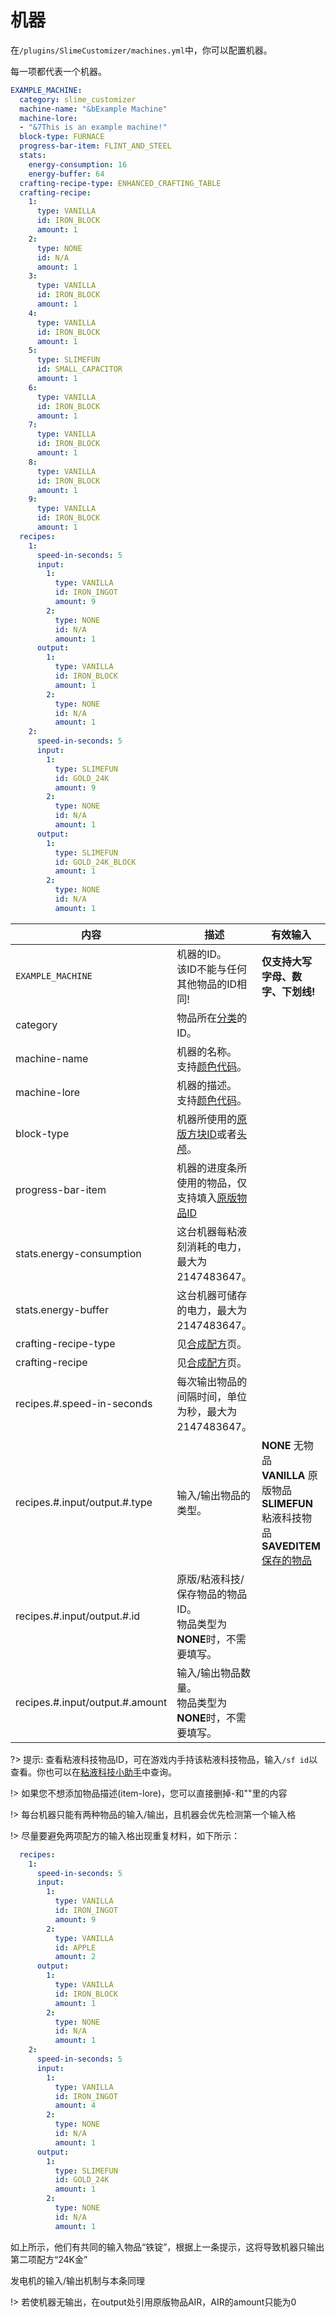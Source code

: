 # 机器

在`/plugins/SlimeCustomizer/machines.yml`中，你可以配置机器。

每一项都代表一个机器。

```yaml
EXAMPLE_MACHINE:
  category: slime_customizer
  machine-name: "&bExample Machine"
  machine-lore:
  - "&7This is an example machine!"
  block-type: FURNACE
  progress-bar-item: FLINT_AND_STEEL
  stats:
    energy-consumption: 16
    energy-buffer: 64
  crafting-recipe-type: ENHANCED_CRAFTING_TABLE
  crafting-recipe:
    1:
      type: VANILLA
      id: IRON_BLOCK
      amount: 1
    2:
      type: NONE
      id: N/A
      amount: 1
    3:
      type: VANILLA
      id: IRON_BLOCK
      amount: 1
    4:
      type: VANILLA
      id: IRON_BLOCK
      amount: 1
    5:
      type: SLIMEFUN
      id: SMALL_CAPACITOR
      amount: 1
    6:
      type: VANILLA
      id: IRON_BLOCK
      amount: 1
    7:
      type: VANILLA
      id: IRON_BLOCK
      amount: 1
    8:
      type: VANILLA
      id: IRON_BLOCK
      amount: 1
    9:
      type: VANILLA
      id: IRON_BLOCK
      amount: 1
  recipes:
    1:
      speed-in-seconds: 5
      input:
        1:
          type: VANILLA
          id: IRON_INGOT
          amount: 9
        2:
          type: NONE
          id: N/A
          amount: 1
      output:
        1:
          type: VANILLA
          id: IRON_BLOCK
          amount: 1
        2:
          type: NONE
          id: N/A
          amount: 1
    2:
      speed-in-seconds: 5
      input:
        1:
          type: SLIMEFUN
          id: GOLD_24K
          amount: 9
        2:
          type: NONE
          id: N/A
          amount: 1
      output:
        1:
          type: SLIMEFUN
          id: GOLD_24K_BLOCK
          amount: 1
        2:
          type: NONE
          id: N/A
          amount: 1
```
| 内容 | 描述 | 有效输入 |
| --- | ----------- | ----------------- |
| `EXAMPLE_MACHINE` | 机器的ID。<br>该ID不能与任何其他物品的ID相同! | **仅支持大写字母、数字、下划线!** |
| category | 物品所在[分类](./Categories)的ID。 |
| machine-name | 机器的名称。<br>支持[颜色代码](./Color-codes)。 |
| machine-lore | 机器的描述。<br>支持[颜色代码](./Color-codes)。 |
| block-type | 机器所使用的[原版方块ID](https://hub.spigotmc.org/javadocs/spigot/org/bukkit/Material.html)或者[头颅](./Skull-Items)。 | 
| progress-bar-item | 机器的进度条所使用的物品，仅支持填入[原版物品ID](https://hub.spigotmc.org/javadocs/spigot/org/bukkit/Material.html) |
| stats.energy-consumption | 这台机器每粘液刻消耗的电力，最大为 2147483647。 |
| stats.energy-buffer | 这台机器可储存的电力，最大为 2147483647。 |
| crafting-recipe-type | 见[合成配方](./Crafting-Recipe)页。 |
| crafting-recipe | 见[合成配方](./Crafting-Recipe)页。 |
| recipes.#.speed-in-seconds | 每次输出物品的间隔时间，单位为秒，最大为 2147483647。 |
| recipes.#.input/output.#.type | 输入/输出物品的类型。 | **NONE** 无物品 <br>**VANILLA** 原版物品 <br> **SLIMEFUN** 粘液科技物品 <br>**SAVEDITEM** [保存的物品](./Saved-Items) |
| recipes.#.input/output.#.id | 原版/粘液科技/保存物品的物品ID。<br>物品类型为**NONE**时，不需要填写。 |
| recipes.#.input/output.#.amount | 输入/输出物品数量。<br>物品类型为**NONE**时，不需要填写。 |

?> 提示: 查看粘液科技物品ID，可在游戏内手持该粘液科技物品，输入`/sf id`以查看。你也可以在[粘液科技小助手](https://slimefun-helper.guizhanss.cn/)中查询。

!> 如果您不想添加物品描述(item-lore)，您可以直接删掉-和""里的内容

!> 每台机器只能有两种物品的输入/输出，且机器会优先检测第一个输入格

!> 尽量要避免两项配方的输入格出现重复材料，如下所示：

```yaml
  recipes:
    1:
      speed-in-seconds: 5
      input:
        1:
          type: VANILLA
          id: IRON_INGOT
          amount: 9
        2:
          type: VANILLA
          id: APPLE
          amount: 2
      output:
        1:
          type: VANILLA
          id: IRON_BLOCK
          amount: 1
        2:
          type: NONE
          id: N/A
          amount: 1
    2:
      speed-in-seconds: 5
      input:
        1:
          type: VANILLA
          id: IRON_INGOT
          amount: 4
        2:
          type: NONE
          id: N/A
          amount: 1
      output:
        1:
          type: SLIMEFUN
          id: GOLD_24K
          amount: 1
        2:
          type: NONE
          id: N/A
          amount: 1
```
如上所示，他们有共同的输入物品“铁锭”，根据上一条提示，这将导致机器只输出第二项配方“24K金”

发电机的输入/输出机制与本条同理

!> 若使机器无输出，在output处引用原版物品AIR，AIR的amount只能为0
